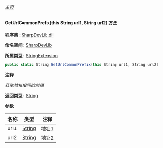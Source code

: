 ###### [主页](./Index.md "主页")

#### GetUrlCommonPrefix(this String url1, String url2) 方法

**程序集** : [SharpDevLib.dll](./SharpDevLib.assembly.md "SharpDevLib.dll")

**命名空间** : [SharpDevLib](./SharpDevLib.namespace.md "SharpDevLib")

**所属类型** : [StringExtension](./SharpDevLib.StringExtension.md "StringExtension")

``` csharp
public static String GetUrlCommonPrefix(this String url1, String url2)
```

**注释**

*获取地址相同的前缀*



**返回类型** : [String](https://learn.microsoft.com/en-us/dotnet/api/system.string "String")


**参数**

|名称|类型|注释|
|---|---|---|
|url1|[String](https://learn.microsoft.com/en-us/dotnet/api/system.string "String")|地址1|
|url2|[String](https://learn.microsoft.com/en-us/dotnet/api/system.string "String")|地址2|


